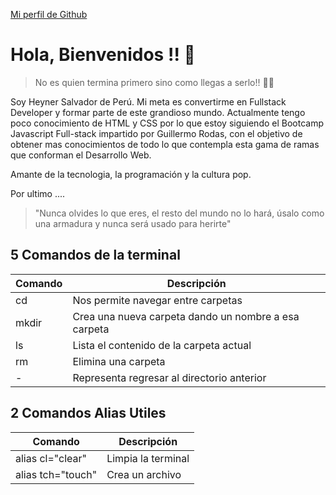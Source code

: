 [Mi perfil de Github](https://github.com/HeynerSalvador)

# Hola, Bienvenidos !! 👋

> No es quien termina primero sino como llegas a serlo!! 💪🙌

Soy Heyner Salvador de Perú. Mi meta es convertirme en Fullstack Developer y formar parte de este grandioso mundo. Actualmente tengo poco conocimiento de HTML y CSS por lo que estoy siguiendo el Bootcamp Javascript Full-stack impartido por Guillermo Rodas, con el objetivo de obtener mas conocimientos de todo lo que contempla esta gama de ramas que conforman el Desarrollo Web.

Amante de la tecnologia, la programación y la cultura pop.

Por ultimo ....

> "Nunca olvides lo que eres, el resto del mundo no lo hará, úsalo como una armadura y nunca será usado para herirte"

## 5 Comandos de la terminal
| Comando | Descripción                                          |
|---------|------------------------------------------------------|
| cd      | Nos permite navegar entre carpetas                   |
| mkdir   | Crea una nueva carpeta dando un nombre a esa carpeta |
| ls      | Lista el contenido de la carpeta actual              |
| rm      | Elimina una carpeta                                  |
| -       | Representa regresar al directorio anterior           |

## 2 Comandos Alias Utiles
| Comando           | Descripción        |
|-------------------|------------------- |
| alias cl="clear"  | Limpia la terminal |
| alias tch="touch" | Crea un archivo    |